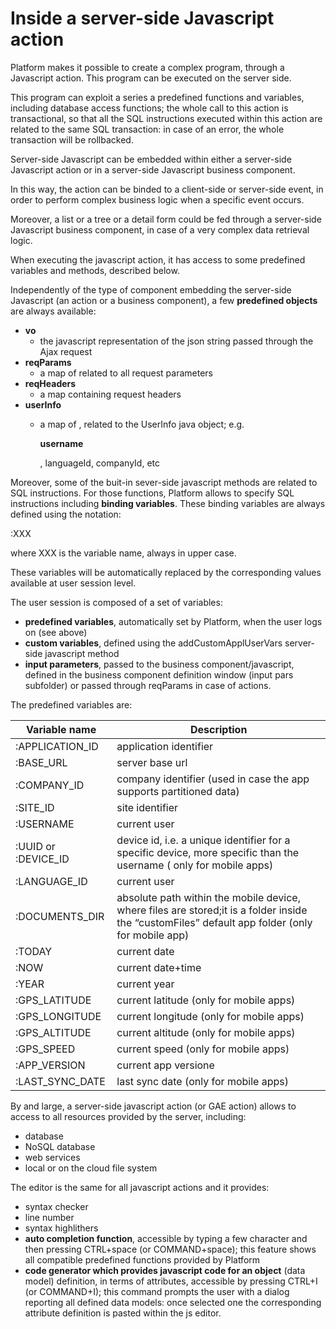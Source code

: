# Inside a server-side Javascript action

Platform makes it possible to create a complex program, through a Javascript action. This program can be executed on the server side.

This program can exploit a series a predefined functions and variables, including database access functions; the whole call to this action is transactional, so that all the SQL instructions executed within this action are related to the same SQL transaction: in case of an error, the whole transaction will be rollbacked.

Server-side Javascript can be embedded within either a server-side Javascript action or in a server-side Javascript business component.

In this way, the action can be binded to a client-side or server-side event, in order to perform complex business logic when a specific event occurs.

Moreover, a list or a tree or a detail form could be fed through a server-side Javascript business component, in case of a very complex data retrieval logic.

When executing the javascript action, it has access to some predefined variables and methods, described below.

Independently of the type of component embedding the server-side Javascript (an action or a business component), a few **predefined objects** are always available:

* **vo**
  * the javascript representation of the json string passed through the Ajax request
* **reqParams**
  * a map of related to all request parameters
* **reqHeaders**
  * a map containing request headers
* **userInfo**
  *   a map of , related to the UserInfo java object; e.g.

      **username**

      , languageId, companyId, etc

Moreover, some of the buit-in sever-side javascript methods are related to SQL instructions. For those functions, Platform allows to specify SQL instructions including **binding variables**. These binding variables are always defined using the notation:

:XXX

where XXX is the variable name, always in upper case.

These variables will be automatically replaced by the corresponding values available at user session level.

The user session is composed of a set of variables:

* **predefined variables**, automatically set by Platform, when the user logs on (see above)
* **custom variables**, defined using the addCustomApplUserVars server-side javascript method
* **input parameters**, passed to the business component/javascript, defined in the business component definition window (input pars subfolder) or passed through reqParams in case of actions.

The predefined variables are:

| Variable name        | Description                                                                                                                                     |
| -------------------- | ----------------------------------------------------------------------------------------------------------------------------------------------- |
| :APPLICATION\_ID     | application identifier                                                                                                                          |
| :BASE\_URL           | server base url                                                                                                                                 |
| :COMPANY\_ID         | company identifier (used in case the app supports partitioned data)                                                                             |
| :SITE\_ID            | site identifier                                                                                                                                 |
| :USERNAME            | current user                                                                                                                                    |
| :UUID or :DEVICE\_ID | device id, i.e. a unique identifier for a specific device, more specific than the username ( only for mobile apps)                              |
| :LANGUAGE\_ID        | current user                                                                                                                                    |
| :DOCUMENTS\_DIR      | absolute path within the mobile device, where files are stored;it is a folder inside the “customFiles” default app folder (only for mobile app) |
| :TODAY               | current date                                                                                                                                    |
| :NOW                 | current date+time                                                                                                                               |
| :YEAR                | current year                                                                                                                                    |
| :GPS\_LATITUDE       | current latitude (only for mobile apps)                                                                                                         |
| :GPS\_LONGITUDE      | current longitude (only for mobile apps)                                                                                                        |
| :GPS\_ALTITUDE       | current altitude (only for mobile apps)                                                                                                         |
| :GPS\_SPEED          | current speed (only for mobile apps)                                                                                                            |
| :APP\_VERSION        | current app versione                                                                                                                            |
| :LAST\_SYNC\_DATE    | last sync date (only for mobile apps)                                                                                                           |

By and large, a server-side javascript action (or GAE action) allows to access to all resources provided by the server, including:

* database
* NoSQL database
* web services
* local or on the cloud file system

The editor is the same for all javascript actions and it provides:

* syntax checker
* line number
* syntax highlithers
* **auto completion function**, accessible by typing a few character and then pressing CTRL+space (or COMMAND+space); this feature shows all compatible predefined functions provided by Platform
* **code generator which provides javascript code for an object** (data model) definition, in terms of attributes, accessible by pressing CTRL+I (or COMMAND+I); this command prompts the user with a dialog reporting all defined data models: once selected one the corresponding attribute definition is pasted within the js editor.
